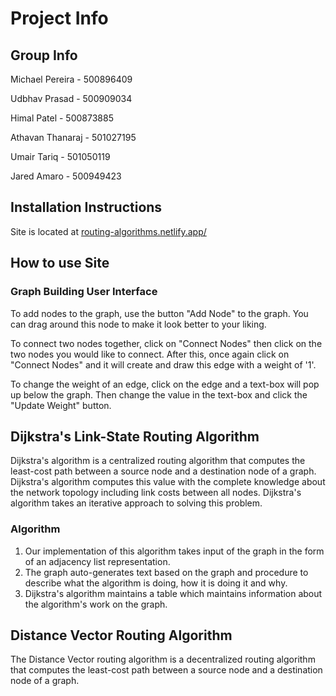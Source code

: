 
# Project Info

## Group Info 

Michael Pereira - 500896409

Udbhav Prasad - 500909034

Himal Patel - 500873885

Athavan Thanaraj - 501027195

Umair Tariq - 501050119

Jared Amaro - 500949423

## Installation Instructions

Site is located at <a href="https://routing-algorithms.netlify.app/">routing-algorithms.netlify.app/</a>

## How to use Site

### Graph Building User Interface

To add nodes to the graph, use the button "Add Node" to the graph. You can drag around this node to make it look 
better to your liking.

To connect two nodes together, click on "Connect Nodes" then click on the two nodes you would like to connect. After 
this, once again click on "Connect Nodes" and it will create and draw this edge with a weight of '1'. 

To change the weight of an edge, click on the edge and a text-box will pop up below the graph. Then change the value 
in the text-box and click the "Update Weight" button.

## Dijkstra's Link-State Routing Algorithm

Dijkstra's algorithm is a centralized routing algorithm that computes the least-cost path between a source node and a 
destination node of a graph. Dijkstra's algorithm computes this value with the complete knowledge about the network 
topology including link costs between all nodes. Dijkstra's algorithm takes an iterative approach to solving this 
problem.

### Algorithm

1. Our implementation of this algorithm takes input of the graph in the form of an adjacency list representation.
2. The graph auto-generates text based on the graph and procedure to describe what the algorithm is doing, how it is 
doing it and why.
3. Dijkstra's algorithm maintains a table which maintains information about the algorithm's work on the graph. 

## Distance Vector Routing Algorithm

The Distance Vector routing algorithm is a decentralized routing algorithm that computes the least-cost path between a 
source node and a destination node of a graph. 

